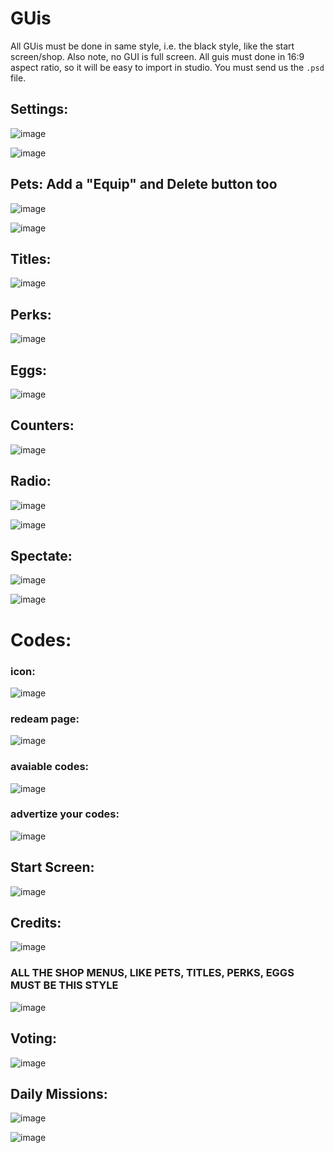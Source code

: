 # GUis

All GUis must be done in same style, i.e. the black style, like the start screen/shop.
Also note, no GUI is full screen.
All guis must done in 16:9 aspect ratio, so it will be easy to import in studio.
You must send us the `.psd` file.

## Settings:
![image](https://user-images.githubusercontent.com/83714569/136594119-9b935e5b-949b-4cc1-a5b4-028eebe450f0.png)

![image](https://user-images.githubusercontent.com/83714569/136594436-b1488bd6-1e4b-45a1-bc07-ba1c3c8377a5.png)

## Pets: Add a "Equip" and Delete button too
![image](https://user-images.githubusercontent.com/83714569/136594164-146762fc-56b2-4bbf-b931-e066f4366fa9.png)

![image](https://user-images.githubusercontent.com/83714569/136594367-2811e06e-5033-43d6-81e3-ec52055956b0.png)


## Titles:
![image](https://user-images.githubusercontent.com/83714569/136594223-09211014-1033-47c0-9f5f-355bc38e895a.png)

## Perks:
![image](https://user-images.githubusercontent.com/83714569/136594247-d06dc56b-c633-49b2-9437-4582b72c1a1e.png)

## Eggs:
![image](https://user-images.githubusercontent.com/83714569/136594266-fa01a053-eeb2-4a4d-bc20-c3c2953de647.png)


## Counters:
![image](https://user-images.githubusercontent.com/83714569/136594286-cfac7169-117f-47ad-8f0c-0c46872ffeeb.png)

## Radio:
![image](https://user-images.githubusercontent.com/83714569/136594318-89991563-5934-4295-8865-fddfcec94d4e.png)

![image](https://user-images.githubusercontent.com/83714569/136600797-5e10a3e4-e54e-4c31-ac17-cc5b523eac5b.png) 

## Spectate:
![image](https://user-images.githubusercontent.com/83714569/136594348-3d4035e1-edfa-4353-95cc-e447b8077d2a.png)

![image](https://user-images.githubusercontent.com/83714569/136619442-339815f4-fc99-4d20-81c4-81e253ad45ab.png)

# Codes:
### icon:
![image](https://user-images.githubusercontent.com/83714569/136594391-899723d0-a5d0-4aa5-b186-d8d9477cd82a.png)
### redeam page:
![image](https://user-images.githubusercontent.com/83714569/136594474-07c30cd8-295d-4ff0-9df9-077bd21f270b.png)
### avaiable codes:
![image](https://user-images.githubusercontent.com/83714569/136594513-d7ef6f01-fcf3-4fd7-8bbe-c653740a1433.png)
### advertize your codes:
![image](https://user-images.githubusercontent.com/83714569/136594542-880f6ca6-f5c6-4793-85a6-1e20bad0c96e.png)



## Start Screen:
![image](https://user-images.githubusercontent.com/83714569/136594890-b8f0f34d-d3ed-40a5-8a9b-4b9a8c3e9364.png)

## Credits:
![image](https://user-images.githubusercontent.com/83714569/136595162-fdbb2b04-f8e6-48ac-9522-3141f3d14f9e.png)


### **ALL THE SHOP MENUS, LIKE  PETS, TITLES, PERKS, EGGS** MUST BE THIS STYLE
![image](https://user-images.githubusercontent.com/83714569/136595084-935568b1-5c0b-4889-b487-d8dc54f0d833.png)

## Voting:
![image](https://user-images.githubusercontent.com/83714569/136596944-09932e61-ec3f-4a93-919b-7928ca4657c8.png)

## Daily Missions:
![image](https://user-images.githubusercontent.com/83714569/136656838-d051c82e-17f1-42f5-a34f-c338454ad382.png)

![image](https://user-images.githubusercontent.com/83714569/136656843-10128080-e9f0-4337-a2bb-180919e4c6dc.png)


